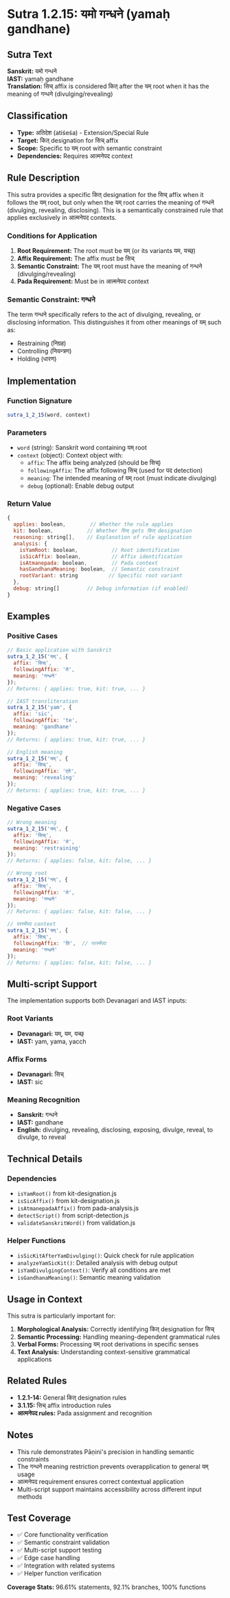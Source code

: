 # Sutra 1.2.15: यमो गन्धने (yamaḥ gandhane)

## Sutra Text
**Sanskrit:** यमो गन्धने  
**IAST:** yamaḥ gandhane  
**Translation:** सिच् affix is considered कित् after the यम् root when it has the meaning of गन्धने (divulging/revealing)

## Classification
- **Type:** अतिदेश (atiśeśa) - Extension/Special Rule
- **Target:** कित् designation for सिच् affix
- **Scope:** Specific to यम् root with semantic constraint
- **Dependencies:** Requires आत्मनेपद context

## Rule Description

This sutra provides a specific कित् designation for the सिच् affix when it follows the यम् root, but only when the यम् root carries the meaning of गन्धने (divulging, revealing, disclosing). This is a semantically constrained rule that applies exclusively in आत्मनेपद contexts.

### Conditions for Application

1. **Root Requirement:** The root must be यम् (or its variants यम, यच्छ्)
2. **Affix Requirement:** The affix must be सिच्
3. **Semantic Constraint:** The यम् root must have the meaning of गन्धने (divulging/revealing)
4. **Pada Requirement:** Must be in आत्मनेपद context

### Semantic Constraint: गन्धने

The term गन्धने specifically refers to the act of divulging, revealing, or disclosing information. This distinguishes it from other meanings of यम् such as:
- Restraining (निग्रह)
- Controlling (नियन्त्रण)  
- Holding (धारण)

## Implementation

### Function Signature
```javascript
sutra_1_2_15(word, context)
```

### Parameters
- `word` (string): Sanskrit word containing यम् root
- `context` (object): Context object with:
  - `affix`: The affix being analyzed (should be सिच्)
  - `followingAffix`: The affix following सिच् (used for पद detection)
  - `meaning`: The intended meaning of यम् root (must indicate divulging)
  - `debug` (optional): Enable debug output

### Return Value
```javascript
{
  applies: boolean,        // Whether the rule applies
  kit: boolean,           // Whether सिच् gets कित् designation
  reasoning: string[],    // Explanation of rule application
  analysis: {
    isYamRoot: boolean,           // Root identification
    isSicAffix: boolean,          // Affix identification
    isAtmanepada: boolean,        // Pada context
    hasGandhanaMeaning: boolean,  // Semantic constraint
    rootVariant: string          // Specific root variant
  },
  debug: string[]         // Debug information (if enabled)
}
```

## Examples

### Positive Cases
```javascript
// Basic application with Sanskrit
sutra_1_2_15('यम्', {
  affix: 'सिच्',
  followingAffix: 'ते',
  meaning: 'गन्धने'
});
// Returns: { applies: true, kit: true, ... }

// IAST transliteration
sutra_1_2_15('yam', {
  affix: 'sic',
  followingAffix: 'te',
  meaning: 'gandhane'
});
// Returns: { applies: true, kit: true, ... }

// English meaning
sutra_1_2_15('यम्', {
  affix: 'सिच्',
  followingAffix: 'एते',
  meaning: 'revealing'
});
// Returns: { applies: true, kit: true, ... }
```

### Negative Cases
```javascript
// Wrong meaning
sutra_1_2_15('यम्', {
  affix: 'सिच्',
  followingAffix: 'ते',
  meaning: 'restraining'
});
// Returns: { applies: false, kit: false, ... }

// Wrong root
sutra_1_2_15('गम्', {
  affix: 'सिच्',
  followingAffix: 'ते',
  meaning: 'गन्धने'
});
// Returns: { applies: false, kit: false, ... }

// परस्मैपद context
sutra_1_2_15('यम्', {
  affix: 'सिच्',
  followingAffix: 'ति',  // परस्मैपद
  meaning: 'गन्धने'
});
// Returns: { applies: false, kit: false, ... }
```

## Multi-script Support

The implementation supports both Devanagari and IAST inputs:

### Root Variants
- **Devanagari:** यम्, यम, यच्छ्
- **IAST:** yam, yama, yacch

### Affix Forms
- **Devanagari:** सिच्
- **IAST:** sic

### Meaning Recognition
- **Sanskrit:** गन्धने
- **IAST:** gandhane
- **English:** divulging, revealing, disclosing, exposing, divulge, reveal, to divulge, to reveal

## Technical Details

### Dependencies
- `isYamRoot()` from kit-designation.js
- `isSicAffix()` from kit-designation.js  
- `isAtmanepadaAffix()` from pada-analysis.js
- `detectScript()` from script-detection.js
- `validateSanskritWord()` from validation.js

### Helper Functions
- `isSicKitAfterYamDivulging()`: Quick check for rule application
- `analyzeYamSicKit()`: Detailed analysis with debug output
- `isYamDivulgingContext()`: Verify all conditions are met
- `isGandhanaMeaning()`: Semantic meaning validation

## Usage in Context

This sutra is particularly important for:
1. **Morphological Analysis:** Correctly identifying कित् designation for सिच्
2. **Semantic Processing:** Handling meaning-dependent grammatical rules
3. **Verbal Forms:** Processing यम् root derivations in specific senses
4. **Text Analysis:** Understanding context-sensitive grammatical applications

## Related Rules

- **1.2.1-14:** General कित् designation rules
- **3.1.15:** सिच् affix introduction rules
- **आत्मनेपद rules:** Pada assignment and recognition

## Notes

- This rule demonstrates Pāṇini's precision in handling semantic constraints
- The गन्धने meaning restriction prevents overapplication to general यम् usage
- आत्मनेपद requirement ensures correct contextual application
- Multi-script support maintains accessibility across different input methods

## Test Coverage

- ✅ Core functionality verification
- ✅ Semantic constraint validation
- ✅ Multi-script support testing
- ✅ Edge case handling
- ✅ Integration with related systems
- ✅ Helper function verification

**Coverage Stats:** 96.61% statements, 92.1% branches, 100% functions
